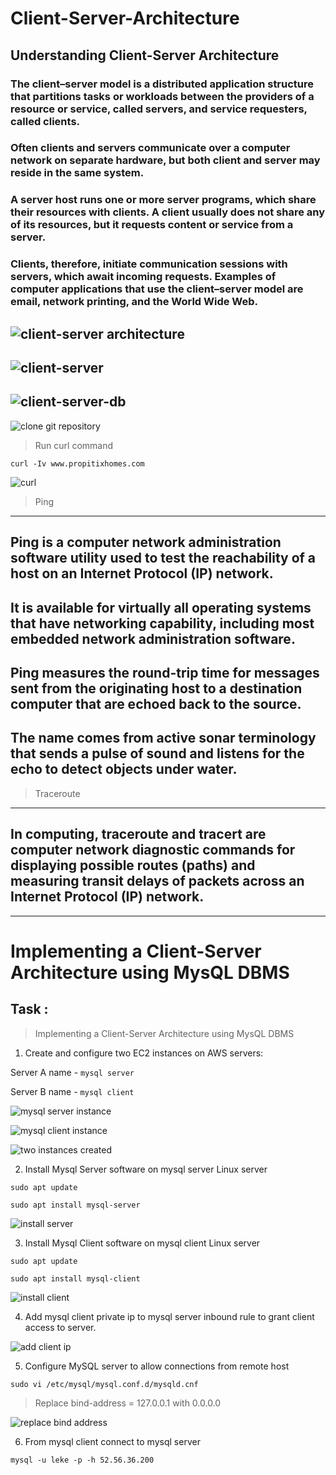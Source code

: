 # Client-Server-Architecture
## Understanding Client-Server Architecture

### The client–server model is a distributed application structure that partitions tasks or workloads between the providers of a resource or service, called servers, and service requesters, called clients.

### Often clients and servers communicate over a computer network on separate hardware, but both client and server may reside in the same system. 

### A server host runs one or more server programs, which share their resources with clients. A client usually does not share any of its resources, but it requests content or service from a server. 

### Clients, therefore, initiate communication sessions with servers, which await incoming requests. Examples of computer applications that use the client–server model are email, network printing, and the World Wide Web.

![client-server architecture](images/Client-server-model.svg.png)
---
![client-server](<images/client server.png>)
---
![client-server-db](<images/client server db.png>)
---
![clone git repository](images/clone.png)


> Run curl command 

```
curl -Iv www.propitixhomes.com
```

![curl](images/curl.png)

> Ping
---
Ping is a computer network administration software utility used to test the reachability of a host on an Internet Protocol (IP) network. 
---
It is available for virtually all operating systems that have networking capability, including most embedded network administration software.
---
Ping measures the round-trip time for messages sent from the originating host to a destination computer that are echoed back to the source.
---
The name comes from active sonar terminology that sends a pulse of sound and listens for the echo to detect objects under water.
---
> Traceroute
---
In computing, traceroute and tracert are computer network diagnostic commands for displaying possible routes (paths) and measuring transit delays of packets across an Internet Protocol (IP) network.
---
---

# Implementing a Client-Server Architecture using MysQL DBMS

## Task : 

> Implementing a Client-Server Architecture using MysQL DBMS

1. Create and configure two EC2 instances on AWS servers:

Server A name - `mysql server`

Server B name - `mysql client`


![mysql server instance](<images/mysql server.png>)

![mysql client instance](<images/mysql client.png>)

![two instances created](<images/server created.png>)

2. Install Mysql Server software on mysql server Linux server

```
sudo apt update
```
```
sudo apt install mysql-server
```
![install server](<images/install mysql server.png>)


3. Install Mysql Client software on mysql client Linux server

```
sudo apt update
```
```
sudo apt install mysql-client
```
![install client](<images/install mysql client.png>)

4. Add mysql client private ip to mysql server inbound rule to grant client access to server.

![add client ip](<images/add client ip.png>)

5. Configure MySQL server to allow connections from remote host

```
sudo vi /etc/mysql/mysql.conf.d/mysqld.cnf 
```

> Replace bind-address = 127.0.0.1 with 0.0.0.0

![replace bind address](<images/replace bind address.png>)

6. From mysql client connect to mysql server 

```
mysql -u leke -p -h 52.56.36.200
```